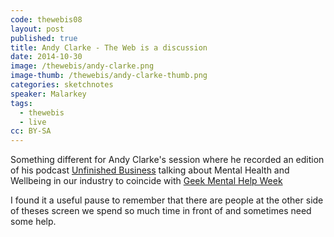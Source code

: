 ```yaml
---
code: thewebis08
layout: post
published: true
title: Andy Clarke - The Web is a discussion
date: 2014-10-30
image: /thewebis/andy-clarke.png
image-thumb: /thewebis/andy-clarke-thumb.png
categories: sketchnotes
speaker: Malarkey
tags:
  - thewebis
  - live
cc: BY-SA
---
```


Something different for Andy Clarke's session where he recorded an edition of his podcast [Unfinished Business](http://unfinished.bz/) talking about Mental Health and Wellbeing in our industry to coincide with [Geek Mental Help Week](http://geekmentalhelp.com/)

I found it a useful pause to remember that there are people at the other side of theses screen we spend so much time in front of and sometimes need some help.
